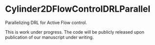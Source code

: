 # Cylinder2DFlowControlDRLParallel

Parallelizing DRL for Active Flow control.

This is work under progress. The code will be publicly released upon publication of our manuscript under writing.
